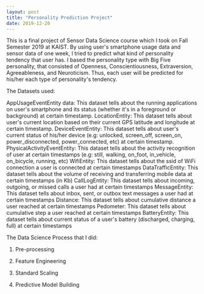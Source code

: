 ```yaml
---
layout: post
title: "Personality Prediction Project"
date: 2019-12-20
---
```


This is a final project of Sensor Data Science course which I took on Fall Semester 2019 at KAIST. By using user's smartphone usage data and sensor data of one week, I tried to predict what kind of personality tendency that user has. I based the personality type with Big Five personality, that consisted of Openness, Conscientiousness, Extraversion, Agreeableness, and Neuroticism. Thus, each user will be predicted for his/her each type of personality's tendency. 

The Datasets used:

AppUsageEventEntity data: This dataset tells about the running applications on user's smartphone and its status (whether it's in a foreground or background) at certain timestamp.
LocationEntity: This dataset tells about user's current location based on their current GPS latitude and longitude at certain timestamp.
DeviceEventEntity: This dataset tells about user's current status of his/her device (e.g: unlocked, screen_off, screen_on, power_disconnected, power_connected, etc) at certain timestamp.
PhysicalActivityEventEntity: This dataset tells about the activity recognition of user at certain timestamps (e.g: still, walking, on_foot, in_vehicle, on_bicycle, running, etc) 
WifiEntity: This dataset tells about the ssid of WiFi connection a user is connected at certain timestamps
DataTrafficEntity: This dataset tells about the volume of receiving and transferring mobile data at certain timestamps (in Kb)
CallLogEntity: This dataset tells about incoming, outgoing, or missed calls a user had at certain timestamps
MessageEntity: This dataset tells about inbox, sent, or outbox text messages a user had at certain timestamps
Distance: This dataset tells about cumulative distance a user reached at certain timestamps
Pedometer: This dataset tells about cumulative step a user reached at certain timestamps
BatteryEntity: This dataset tells about current status of a user's battery (discharged, charging, full) at certain timestamps

The Data Science Process that I did: 
1. Pre-processing


2. Feature Engineering

3. Standard Scaling

4. Predictive Model Building
